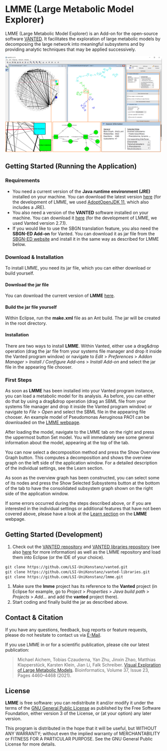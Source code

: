 # LMME (**L**arge **M**etabolic **M**odel **E**xplorer)
LMME (Large Metabolic Model Explorer) is an Add-on for the open-source software [VANTED](www.vanted.org). It facilitates the exploration of large metabolic models by decomposing the large network into meaningful subsystems and by providing analytic techniques that may be applied successively.

![teaser-image](/images/app_teaser.png)

## Getting Started (Running the Application)
### Requirements
- You need a current version of the **Java runtime environment (JRE)** installed on your machine. You can download the latest version [here](https://www.java.com/de/download/) (for the development of LMME, we used [AdoptOpenJDK 11](https://adoptopenjdk.net/), which also includes a JRE).
- You also need a version of the **VANTED** software installed on your machine. You can download it [here](www.vanted.org) (for the development of LMME, we used Vanted version 2.7.1).
- If you would like to use the SBGN translation feature, you also need the **SBGN-ED Add-on** for Vanted. You can download it as jar file from the [SBGN-ED website](http://www.sbgn-ed.org) and install it in the same way as described for LMME below.
### Download & Installation
To install LMME, you need its jar file, which you can either download or build yourself.
#### Download the jar file
You can download the current version of **LMME** [here](https://www.cls.uni-konstanz.de/software/lmme/getting-started/).
#### Build the jar file yourself
Within Eclipse, run the **make.xml** file as an Ant build. The jar will be created in the root directory.
#### Installation
There are two ways to install **LMME**. Within Vanted, either use a drag&drop operation (drag the jar file from your systems file manager and drop it inside the Vanted program window) or navigate to *Edit* > *Preferences* > *Addon Manager* > *Install / Configure Add-ons* > *Install Add-on* and select the jar file in the appearing file chooser.
### First Steps
As soon as **LMME** has been installed into your Vanted program instance, you can load a metabolic model for its analysis. As before, you can either do that by using a drag&drop operation (drag an SBML file from your systems file manager and drop it inside the Vanted program window) or navigate to *File* > *Open* and select the SBML file in the appearing file chooser. An example model of Pseudomonas Aeruginosa PAO1 can be downloaded on the [LMME webpage](https://www.cls.uni-konstanz.de/software/lmme/getting-started/).

After loading the model, navigate to the LMME tab on the right and press the uppermost button Set model. You will immediately see some general information about the model, appearing at the top of the tab.

You can now select a decomposition method and press the Show Overview Graph button. This computes a decomposition and shows the overview graph on the left side of the application window. For a detailed description of the individual settings, see the Learn section.

As soon as the overview graph has been constructed, you can select some of its nodes and press the Show Selected Subsystems button at the bottom of the tab to have the consolidated subsystem graph shown on the right side of the application window.

If some errors occurred during the steps described above, or if you are interested in the individual settings or additional features that have not been covered above, please have a look at the [Learn section](https://www.cls.uni-konstanz.de/software/lmme/learn/) on the **LMME** webpage.

## Getting Started (Development)
1. Check out the [VANTED repository](https://github.com/LSI-UniKonstanz/vanted) and [VANTED libraries repository](https://github.com/LSI-UniKonstanz/vanted-libraries) (see also [here](https://github.com/LSI-UniKonstanz/vanted/wiki/Sourcecode) for more information) as well as the LMME repository and load them into Eclipse (or the IDE of your choice).
```
git clone https://github.com/LSI-UniKonstanz/vanted.git
git clone https://github.com/LSI-UniKonstanz/vanted-libraries.git
git clone https://github.com/LSI-UniKonstanz/lmme.git
```    
1. Make sure the **lmme** project has its reference to the **Vanted** project (in Eclipse for example, go to *Project* > *Properties* > *Java build path* > *Projects* > *Add...* and add the **vanted** project there).
1. Start coding and finally build the jar as described above.

## Contact & Citation
If you have any questions, feedback, bug reports or feature requests, please do not hesitate to contact us via [E-Mail](mailto:michael.aichem@uni-konstanz.de).

If you use LMME in or for a scientific publication, please cite our latest publication:
> Michael Aichem, Tobias Czauderna, Yan Zhu, Jinxin Zhao, Matthias Klapperstück, Karsten Klein, Jian Li, Falk Schreiber. [Visual Exploration of Large Metabolic Models](https://doi.org/10.1093/bioinformatics/btab335). Bioinformatics, Volume 37, Issue 23, Pages 4460–4468 (2021).

## License
**LMME** is free software: you can redistribute it and/or modify it under the terms of the [GNU General Public License](https://www.gnu.org/licenses/) as published by the Free Software Foundation, either version 3 of the License, or (at your option) any later version.

This program is distributed in the hope that it will be useful, but WITHOUT ANY WARRANTY; without even the implied warranty of MERCHANTABILITY or FITNESS FOR A PARTICULAR PURPOSE.  See the GNU General Public License for more details.
